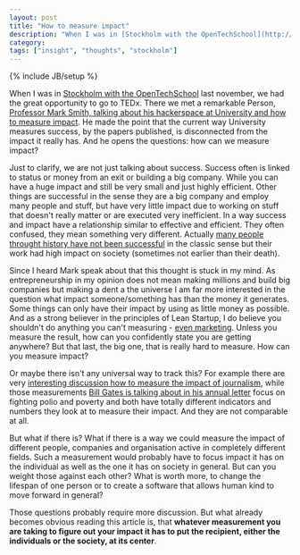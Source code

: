 ```yaml
---
layout: post
title: "How to measure impact"
description: "When I was in [Stockholm with the OpenTechSchool](http://blog.opentechschool.org/2012/09/stockholm-calling.html) last november, we had the great opportunity to go to TEDx. There we met a remarkable Person, [Professor Mark Smith, talking about his hackerspace at University and how to measure impact](http://www.youtube.com/watch?v=BF56NEcmWDE). He made the point that the current way University measures success, by the papers published, is disconnected from the impact it really has. And he opens the questions: how can we measure impact?"
category: 
tags: ["insight", "thoughts", "stockholm"]
---
```

{% include JB/setup %}

When I was in [Stockholm with the OpenTechSchool](http://blog.opentechschool.org/2012/09/stockholm-calling.html) last november, we had the great opportunity to go to TEDx. There we met a remarkable Person, [Professor Mark Smith, talking about his hackerspace at University and how to measure impact](http://www.youtube.com/watch?v=BF56NEcmWDE). He made the point that the current way University measures success, by the papers published, is disconnected from the impact it really has. And he opens the questions: how can we measure impact?

Just to clarify, we are not just talking about success. Success often is linked to status or money from an exit or building a big company. While you can have a huge impact and still be very small and just highly efficient. Other things are successful in the sense they are a big company and employ many people and stuff, but have very little impact due to working on stuff that doesn't really matter or are executed very inefficient. In a way success and impact have a relationship similar to effective and efficient. They often confused, they mean something very different. Actually [many people throught history have not been successful](http://mentalfloss.com/article/28010/10-cultural-giants-who-died-coinless) in the classic sense but their work had high impact on society (sometimes not earlier than their death).

Since I heard Mark speak about that this thought is stuck in my mind. As entrepreneurship in my opinion does not mean making millions and build big companies but making a dent a the universe I am far more interested in the question what impact someone/something has than the money it generates. Some things can only have their impact by using as little money as possible. And as a strong believer in the principles of Lean Startup, I do believe you shouldn't do anything you can't measuring - [even marketing](/2012/05/23/dont-do-non-performance-marketing/). Unless you measure the result, how can you confidently state you are getting anywhere? But that last, the big one, that is really hard to measure. How can you measure impact?

Or maybe there isn't any universal way to track this? For example there are very [interesting discussion how to measure the impact of journalism](http://www.niemanlab.org/2012/08/metrics-metrics-everywhere-how-do-we-measure-the-impact-of-journalism/), while those measurements [Bill Gates is talking about in his annual letter](http://annualletter.gatesfoundation.org/) focus on fighting polio and poverty and both have totally different indicators and numbers they look at to measure their impact. And they are not comparable at all. 

But what if there is? What if there is a way we could measure the impact of different people, companies and organisation active in completely different fields. Such a measurement would probably have to focus impact it has on the individual as well as the one it has on society in general. But can you weight those against each other? What is worth more, to change the lifespan of one person or to create a software that allows human kind to move forward in general?

Those questions probably require more discussion. But what already becomes obvious reading this article is, that **whatever measurement you are taking to figure out your impact it has to put the recipient, either the individuals or the society, at its center**. 